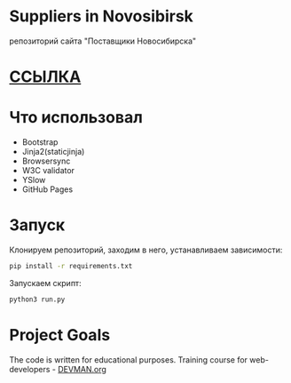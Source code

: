 # Suppliers in Novosibirsk

репозиторий сайта "Поставщики Новосибирска" 

# [ССЫЛКА](https://romanyakovlev.github.io/22_proto_markup/pages/index.html)
# Что использовал
- Bootstrap
- Jinja2(staticjinja)
- Browsersync
- W3C validator
- YSlow
- GitHub Pages

# Запуск
Клонируем репозиторий, заходим в него, устанавливаем зависимости:

```sh
pip install -r requirements.txt
```
Запускаем скрипт:

```sh
python3 run.py
```

# Project Goals

The code is written for educational purposes. Training course for web-developers - [DEVMAN.org](https://devman.org)
